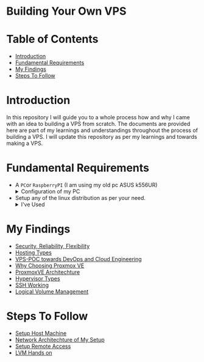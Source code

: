 # Building Your Own VPS
# Table of Contents
- [Introduction](#introduction)
- [Fundamental Requirements](#fundamental-requirements)
- [My Findings](#my-findings) 
- [Steps To Follow](#steps-to-follow)
# Introduction
In this repository I will guide you to a whole process how and why I came with an idea to building a VPS from scratch. The documents are provided here are part of my learnings and understandings throughout the process of building a VPS. I will update this repository as per my learnings and towards making a VPS. 
# Fundamental Requirements
- A `PC`or `RaspberryPI` (I am using my old pc ASUS k556UR)
				<details>
					<summary>
						Configuration of my PC
					 </summary>
					 CPU -> Corei7 7th gen
					 RAM -> 12GB
					 HDD -> 1TB
					 SSD  -> 250GB 
				 </details>
- Setup any of the linux distribution as per your need.
	<details>
			 <summary>
				I've Used
			 </summary>
			 Linux Distribution -> Ubuntu 22.04 LTS
			 Because I want to use Type-2 Hypervisor, I only need to understand the VPS working. If you're concern about performance overhead you can setup any Type-1 Hypervisor.
	</details>

# My Findings
- [Security, Reliability, Flexibility](./Docs/Security_Reliability_Flexibility.md)
- [Hosting Types](./Docs/Hosting_Types.md)
- [VPS-POC towards DevOps and Cloud Engineering](./Docs/VPS-POC_towards_DevOps_and_Cloud_Engineering.md)
- [Why Choosing Proxmox VE](./Docs/Why_Choosing_Proxmox_VE.md)
- [ProxmoxVE Architechture](./Docs/ProxmoxVE_Architechture.md)
- [Hypervisor Types](./Docs/Hypervisor%20Types.md)
- [SSH Working](./Docs/SSH_Working.md)
- [Logical Volume Management](./Docs/logical_volume_manager.md)
# Steps To Follow
- [Setup Host Machine](./Docs/Setup%20Linux%20Distribution%20On%20Host%20Machine.md)
- [Network Architechture of My Setup](./Docs/network_diagram.md)
- [Setup Remote Access](./Docs/Setup%20Remote%20Access%20Using%20OpenSSH.md)
- [LVM Hands on](./Docs/lvm_commands.md)

